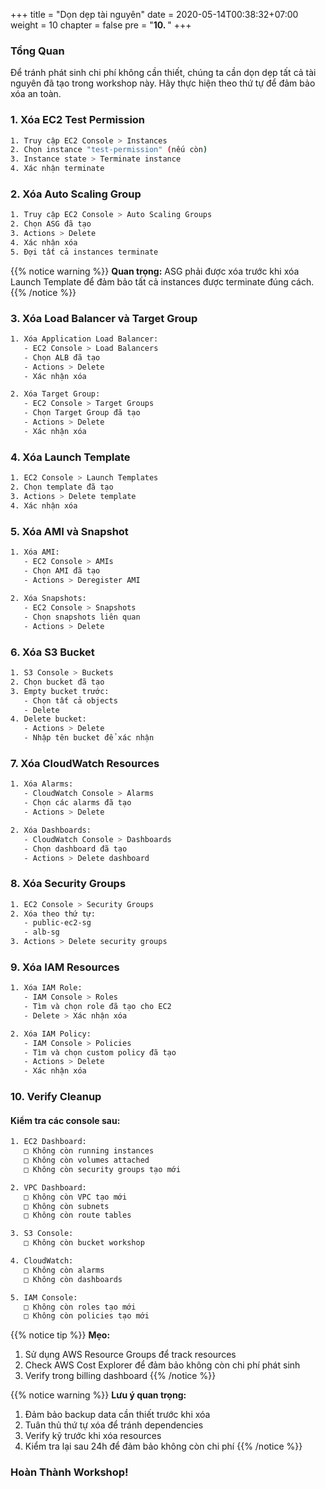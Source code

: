 +++
title = "Dọn dẹp tài nguyên"
date = 2020-05-14T00:38:32+07:00
weight = 10
chapter = false
pre = "<b>10. </b>"
+++

### Tổng Quan
Để tránh phát sinh chi phí không cần thiết, chúng ta cần dọn dẹp tất cả tài nguyên đã tạo trong workshop này. Hãy thực hiện theo thứ tự để đảm bảo xóa an toàn.

### 1. Xóa EC2 Test Permission
```bash
1. Truy cập EC2 Console > Instances
2. Chọn instance "test-permission" (nếu còn)
3. Instance state > Terminate instance
4. Xác nhận terminate
```

### 2. Xóa Auto Scaling Group
```bash
1. Truy cập EC2 Console > Auto Scaling Groups
2. Chọn ASG đã tạo
3. Actions > Delete
4. Xác nhận xóa
5. Đợi tất cả instances terminate
```

{{% notice warning %}}
**Quan trọng:** ASG phải được xóa trước khi xóa Launch Template để đảm bảo tất cả instances được terminate đúng cách.
{{% /notice %}}

### 3. Xóa Load Balancer và Target Group
```bash
1. Xóa Application Load Balancer:
   - EC2 Console > Load Balancers
   - Chọn ALB đã tạo
   - Actions > Delete
   - Xác nhận xóa

2. Xóa Target Group:
   - EC2 Console > Target Groups
   - Chọn Target Group đã tạo
   - Actions > Delete
   - Xác nhận xóa
```

### 4. Xóa Launch Template
```bash
1. EC2 Console > Launch Templates
2. Chọn template đã tạo
3. Actions > Delete template
4. Xác nhận xóa
```

### 5. Xóa AMI và Snapshot
```bash
1. Xóa AMI:
   - EC2 Console > AMIs
   - Chọn AMI đã tạo
   - Actions > Deregister AMI
   
2. Xóa Snapshots:
   - EC2 Console > Snapshots
   - Chọn snapshots liên quan
   - Actions > Delete
```

### 6. Xóa S3 Bucket
```bash
1. S3 Console > Buckets
2. Chọn bucket đã tạo
3. Empty bucket trước:
   - Chọn tất cả objects
   - Delete
4. Delete bucket:
   - Actions > Delete
   - Nhập tên bucket để xác nhận
```

### 7. Xóa CloudWatch Resources
```bash
1. Xóa Alarms:
   - CloudWatch Console > Alarms
   - Chọn các alarms đã tạo
   - Actions > Delete

2. Xóa Dashboards:
   - CloudWatch Console > Dashboards
   - Chọn dashboard đã tạo
   - Actions > Delete dashboard
```

### 8. Xóa Security Groups
```bash
1. EC2 Console > Security Groups
2. Xóa theo thứ tự:
   - public-ec2-sg
   - alb-sg
3. Actions > Delete security groups
```

### 9. Xóa IAM Resources
```bash
1. Xóa IAM Role:
   - IAM Console > Roles
   - Tìm và chọn role đã tạo cho EC2
   - Delete > Xác nhận xóa

2. Xóa IAM Policy:
   - IAM Console > Policies
   - Tìm và chọn custom policy đã tạo
   - Actions > Delete
   - Xác nhận xóa
```

### 10. Verify Cleanup

#### Kiểm tra các console sau:
```bash
1. EC2 Dashboard:
   □ Không còn running instances
   □ Không còn volumes attached
   □ Không còn security groups tạo mới

2. VPC Dashboard:
   □ Không còn VPC tạo mới
   □ Không còn subnets
   □ Không còn route tables

3. S3 Console:
   □ Không còn bucket workshop

4. CloudWatch:
   □ Không còn alarms
   □ Không còn dashboards

5. IAM Console:
   □ Không còn roles tạo mới
   □ Không còn policies tạo mới
```

{{% notice tip %}}
**Mẹo:**
1. Sử dụng AWS Resource Groups để track resources
2. Check AWS Cost Explorer để đảm bảo không còn chi phí phát sinh
3. Verify trong billing dashboard
{{% /notice %}}

{{% notice warning %}}
**Lưu ý quan trọng:**
1. Đảm bảo backup data cần thiết trước khi xóa
2. Tuân thủ thứ tự xóa để tránh dependencies
3. Verify kỹ trước khi xóa resources
4. Kiểm tra lại sau 24h để đảm bảo không còn chi phí
{{% /notice %}}

### Hoàn Thành Workshop!